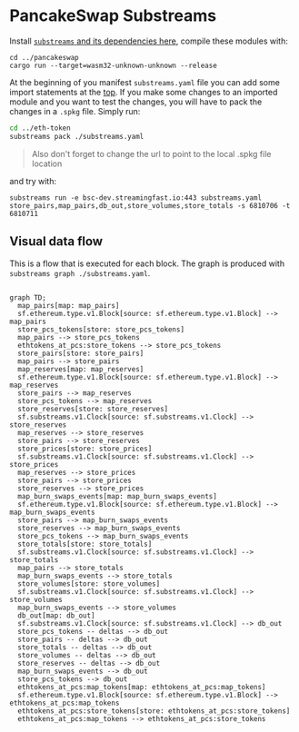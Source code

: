 PancakeSwap Substreams
======================

Install [`substreams` and its dependencies here](https://github.com/streamingfast/substreams), compile these modules with:

```
cd ../pancakeswap
cargo run --target=wasm32-unknown-unknown --release
```

At the beginning of you manifest `substreams.yaml` file you can add some import statements at the [top](https://substreams.streamingfast.io/developer-guide/creating-your-manifest). If you make some changes to an imported module and you want to
test the changes, you will have to pack the changes in a `.spkg` file. Simply run:

```bash
cd ../eth-token
substreams pack ./substreams.yaml
```

> Also don't forget to change the url to point to the local .spkg file location

and try with:

```
substreams run -e bsc-dev.streamingfast.io:443 substreams.yaml store_pairs,map_pairs,db_out,store_volumes,store_totals -s 6810706 -t 6810711
```

## Visual data flow

This is a flow that is executed for each block.  The graph is produced with `substreams graph ./substreams.yaml`.

```mermaid

graph TD;
  map_pairs[map: map_pairs]
  sf.ethereum.type.v1.Block[source: sf.ethereum.type.v1.Block] --> map_pairs
  store_pcs_tokens[store: store_pcs_tokens]
  map_pairs --> store_pcs_tokens
  ethtokens_at_pcs:store_tokens --> store_pcs_tokens
  store_pairs[store: store_pairs]
  map_pairs --> store_pairs
  map_reserves[map: map_reserves]
  sf.ethereum.type.v1.Block[source: sf.ethereum.type.v1.Block] --> map_reserves
  store_pairs --> map_reserves
  store_pcs_tokens --> map_reserves
  store_reserves[store: store_reserves]
  sf.substreams.v1.Clock[source: sf.substreams.v1.Clock] --> store_reserves
  map_reserves --> store_reserves
  store_pairs --> store_reserves
  store_prices[store: store_prices]
  sf.substreams.v1.Clock[source: sf.substreams.v1.Clock] --> store_prices
  map_reserves --> store_prices
  store_pairs --> store_prices
  store_reserves --> store_prices
  map_burn_swaps_events[map: map_burn_swaps_events]
  sf.ethereum.type.v1.Block[source: sf.ethereum.type.v1.Block] --> map_burn_swaps_events
  store_pairs --> map_burn_swaps_events
  store_reserves --> map_burn_swaps_events
  store_pcs_tokens --> map_burn_swaps_events
  store_totals[store: store_totals]
  sf.substreams.v1.Clock[source: sf.substreams.v1.Clock] --> store_totals
  map_pairs --> store_totals
  map_burn_swaps_events --> store_totals
  store_volumes[store: store_volumes]
  sf.substreams.v1.Clock[source: sf.substreams.v1.Clock] --> store_volumes
  map_burn_swaps_events --> store_volumes
  db_out[map: db_out]
  sf.substreams.v1.Clock[source: sf.substreams.v1.Clock] --> db_out
  store_pcs_tokens -- deltas --> db_out
  store_pairs -- deltas --> db_out
  store_totals -- deltas --> db_out
  store_volumes -- deltas --> db_out
  store_reserves -- deltas --> db_out
  map_burn_swaps_events --> db_out
  store_pcs_tokens --> db_out
  ethtokens_at_pcs:map_tokens[map: ethtokens_at_pcs:map_tokens]
  sf.ethereum.type.v1.Block[source: sf.ethereum.type.v1.Block] --> ethtokens_at_pcs:map_tokens
  ethtokens_at_pcs:store_tokens[store: ethtokens_at_pcs:store_tokens]
  ethtokens_at_pcs:map_tokens --> ethtokens_at_pcs:store_tokens
```
